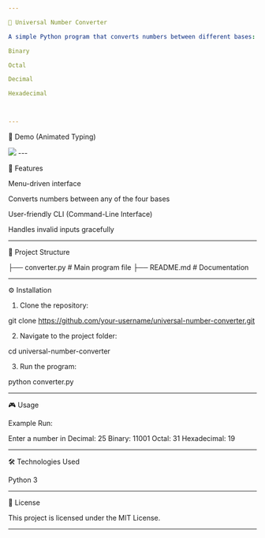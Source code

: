 ```yaml
---

🔢 Universal Number Converter

A simple Python program that converts numbers between different bases:

Binary

Octal

Decimal

Hexadecimal



---
```


🎥 Demo (Animated Typing)

<img src="https://readme-typing-svg.herokuapp.com?font=Fira+Code&size=24&pause=1000&color=36BCF7&width=600&lines=Welcome+to+Universal+Number+Converter;Convert+Binary+%E2%86%92+Decimal+%E2%86%92+Octal+%E2%86%92+Hex;Fast%2C+Simple%2C+Reliable!">
---

🚀 Features

Menu-driven interface

Converts numbers between any of the four bases

User-friendly CLI (Command-Line Interface)

Handles invalid inputs gracefully



---

📂 Project Structure

├── converter.py   # Main program file
├── README.md      # Documentation


---

⚙️ Installation

1. Clone the repository:



git clone https://github.com/your-username/universal-number-converter.git

2. Navigate to the project folder:



cd universal-number-converter

3. Run the program:



python converter.py


---

🎮 Usage

Example Run:

Enter a number in Decimal: 25
Binary: 11001
Octal: 31
Hexadecimal: 19


---

🛠️ Technologies Used

Python 3



---

📜 License

This project is licensed under the MIT License.


---
